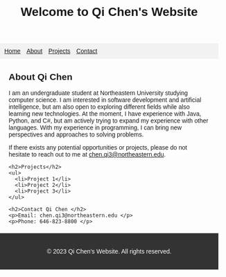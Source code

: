 <!DOCTYPE html>
<html>
<head>
  <title>Qi Chen's Website</title>
  <style>
    body {
      font-family: Arial, sans-serif;
      margin: 0;
      padding: 0;
    }

    header {
      background-color: #333;
      color: #fff;
      padding: 20px;
      text-align: center;
    }

    nav {
      background-color: #f2f2f2;
      padding: 10px;
    }

    nav ul {
      list-style-type: none;
      margin: 0;
      padding: 0;
    }

    nav ul li {
      display: inline;
      margin-right: 10px;
    }

    main {
      margin: 20px;
    }

    footer {
      background-color: #333;
      color: #fff;
      padding: 20px;
      text-align: center;
    }
  </style>
</head>
<body>
  <header>
    <h1>Welcome to Qi Chen's Website</h1>
  </header>

  <nav>
    <ul>
      <li><a href="#">Home</a></li>
      <li><a href="#">About</a></li>
      <li><a href="#">Projects</a></li>
      <li><a href="#">Contact</a></li>
    </ul>
  </nav>

  <main>
    <h2>About Qi Chen</h2>
    <p>I am an undergraduate student at Northeastern University studying computer science. I am interested in software development and artificial intelligence, but am also open to exploring different fields while also learning new technologies. At the moment, I have experience with Java, Python, and C#, but am actively trying to expand my experience with other languages. With my experience in programming, I can bring new perspectives and approaches to solving problems.

If there exists any potential opportunities or projects, please do not hesitate to reach out to me at chen.qi3@northeastern.edu. </p>

    <h2>Projects</h2>
    <ul>
      <li>Project 1</li>
      <li>Project 2</li>
      <li>Project 3</li>
    </ul>

    <h2>Contact Qi Chen </h2>
    <p>Email: chen.qi3@northeastern.edu </p>
    <p>Phone: 646-823-8800 </p>
  </main>

  <footer>
    <p>&copy; 2023 Qi Chen's Website. All rights reserved.</p>
  </footer>
</body>
</html>
